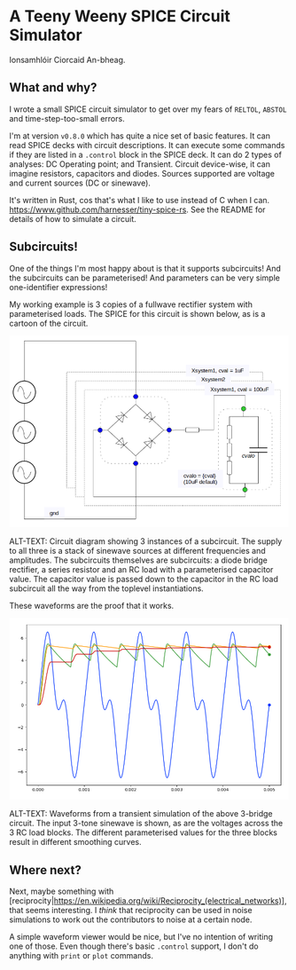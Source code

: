 # A Teeny Weeny SPICE Circuit Simulator

Ionsamhlóir Ciorcaid An-bheag.

## What and why?
I wrote a small SPICE circuit simulator to get over my fears of `RELTOL`,
`ABSTOL` and time-step-too-small errors.

I'm at version `v0.8.0` which has quite a nice set of basic features. It can read
SPICE decks with circuit descriptions. It can execute some commands if they are
listed in a `.control` block in the SPICE deck. It can do 2 types of analyses:
DC Operating point; and Transient. Circuit device-wise, it can imagine resistors,
capacitors and diodes. Sources supported are voltage and current sources
(DC or sinewave).

It's written in Rust, cos that's what I like to use instead of C when I can.
https://www.github.com/harnesser/tiny-spice-rs. See the README for details of how
to simulate a circuit.

## Subcircuits!

One of the things I'm most happy about is that it supports subcircuits! And
the subcircuits can be parameterised! And parameters can be very simple one-identifier
expressions! 

My working example is 3 copies of a fullwave rectifier system with parameterised loads.
The SPICE for this circuit is shown below, as is a cartoon of the circuit.

![Circuit](./tinyspice_param_fullwave_rectifier.png?raw=True)

ALT-TEXT: Circuit diagram showing 3 instances of a subcircuit. The supply to all three
is a stack of sinewave sources at different frequencies and amplitudes. The subcircuits
themselves are subcircuits: a diode bridge rectifier, a series resistor and an RC load
with a parameterised capacitor value. The capacitor value is passed down to the capacitor
in the RC load subcircuit all the way from the toplevel instantiations.


These waveforms are the proof that it works.

![Waveforms](tinyspice_subckt_params.png?raw=True)

ALT-TEXT:
Waveforms from a transient simulation of the above 3-bridge circuit. The input 3-tone
sinewave is shown, as are the voltages across the 3 RC load blocks. The different 
parameterised values for the three blocks result in different smoothing curves.


## Where next?

Next, maybe something with 
[reciprocity|https://en.wikipedia.org/wiki/Reciprocity_(electrical_networks)],
that seems interesting. I _think_ that reciprocity can be used in noise simulations
to work out the contributors to noise at a certain node.

A simple waveform viewer would be nice, but I've no intention of writing one of those.
Even though there's basic `.control` support, I don't do anything with `print` or
`plot` commands.


